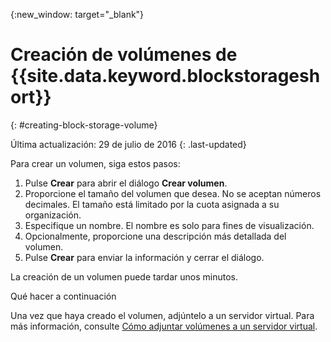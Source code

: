 {:new_window: target="_blank"}


# Creación de volúmenes de {{site.data.keyword.blockstorageshort}}  
{: #creating-block-storage-volume}

Última actualización: 29 de julio de 2016
{: .last-updated}

Para crear un volumen, siga estos pasos:

1.	Pulse **Crear** para abrir el diálogo **Crear volumen**.
2.	Proporcione el tamaño del volumen que desea. No se aceptan números decimales. El tamaño está limitado por la cuota asignada a su organización.
3.	Especifique un nombre. El nombre es solo para fines de visualización.
4.	Opcionalmente, proporcione una descripción más detallada del volumen.
5.	Pulse **Crear** para enviar la información y cerrar el diálogo.

La creación de un volumen puede tardar unos minutos. 

Qué hacer a continuación

Una vez que haya creado el volumen, adjúntelo a un servidor virtual. Para más información, consulte [Cómo adjuntar volúmenes a un servidor virtual](../BlockStorage/blockstorage_attachingvolume.html).
